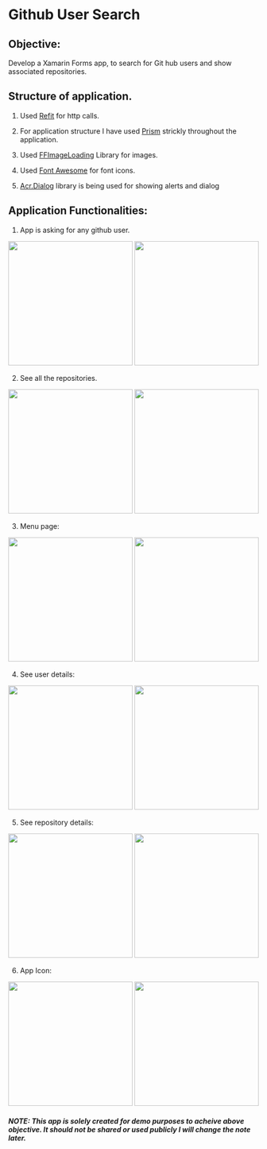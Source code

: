 # Github User Search

## Objective:
Develop a Xamarin Forms app, to search for Git hub users and show associated repositories. 
## Structure of application. 


1. Used [Refit](https://github.com/reactiveui/refit) for http calls.

2. For application structure I have used [Prism](https://github.com/PrismLibrary/Prism) strickly throughout the application. 

3. Used [FFImageLoading](https://github.com/luberda-molinet/FFImageLoading) Library for images. 

4. Used [Font Awesome](https://fontawesome.com/) for font icons. 

5. [Acr.Dialog](https://github.com/aritchie/userdialogs) library is being used for showing alerts and dialog


## Application Functionalities:


1. App is asking for any github user. 


<div class="center">
    <image class="center" src="Screenshoots/IOS/2020-04-22_11-51-55-PM.png" width="250" />
    <image class="center" src="Screenshoots/Android/Screenshot_1587592030.png" width="250" />
</div>


2. See all the repositories. 


<div class="center">
    <image class="center" src="Screenshoots/IOS/2020-04-22_11-52-04-PM.png" width="250" />
    <image class="center" src="Screenshoots/Android/Screenshot_1587592042.png" width="250" />
</div>

3. Menu page:


<div class="center">
    <image class="center" src="Screenshoots/IOS/2020-04-22_11-52-11-PM.png" width="250" />
    <image class="center" src="Screenshoots/Android/Screenshot_1587592047.png" width="250" />
</div>


4. See user details:


<div class="center">
    <image class="center" src="Screenshoots/IOS/2020-04-22_11-52-16-PM.png" width="250" />
    <image class="center" src="Screenshoots/Android/Screenshot_1587592054.png" width="250" />
</div>


5. See repository details:


<div class="center">
    <image class="center" src="Screenshoots/IOS/2020-04-22_11-52-23-PM.png" width="250" />
    <image class="center" src="Screenshoots/Android/Screenshot_1587592066.png" width="250" />
</div>


6. App Icon:


<div class="center">
    <image class="center" src="Screenshoots/IOS/2020-04-22_11-54-24-PM.png" width="250" />
    <image class="center" src="Screenshoots/Android/Screenshot_1587592571.png" width="250" />
</div>


##### NOTE: This app is solely created for demo purposes to acheive above objective. It should not be shared or used publicly I will change the note later.  
